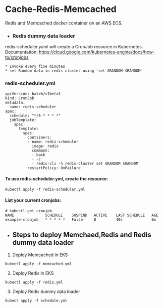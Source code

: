 # Cache-Redis-Memcached
Redis and Memcached docker container on an AWS ECS.

* ### Redis dummy data loader

redis-scheduler.yaml will create a CronJob resource in Kubernetes. Documentation: https://cloud.google.com/kubernetes-engine/docs/how-to/cronjobs

    * Invoke every five minutes
    * set Random data in redis cluster using `set $RANDOM $RANDOM`
### redis-scheduler.yml
```
apiVersion: batch/v1beta1
kind: CronJob
metadata:
  name: redis-scheduler
spec:
  schedule: "*/5 * * * *"
  jobTemplate:
    spec:
      template:
        spec:
          containers:
          - name: redis-scheduler
            image: redis
            command:
            - bash
            - -c
            - redis-cli -h redis-cluster set $RANDOM $RANDOM
          restartPolicy: OnFailure

```

#### To use redis-scheduler.yml, create the resource:

```
kubectl apply -f redis-scheduler.yml
```

#### List your current cronjobs:

```
# kubectl get cronjob
NAME              SCHEDULE    SUSPEND   ACTIVE    LAST SCHEDULE   AGE
example-cronjob   * * * * *   False     0         40s             6m
```

* ## Steps to deploy Memchaed,Redis and Redis dummy data loader

1) Deploy Memcached in EKS

```
kubectl apply -f memcached.yml
```
2) Deploy Redis in EKS

```
kubectl apply -f redis.yml
```
3) Deploy Redis dummy data loader

```
kubect apply -f schedule.yml
```


